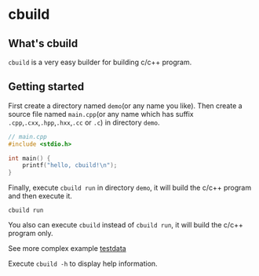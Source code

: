 cbuild
======

## What's cbuild

`cbuild` is a very easy builder for building c/c++ program.

## Getting started

First create a directory named `demo`(or any name you like). Then create a source file named `main.cpp`(or any name which has suffix `.cpp`,`.cxx`,`.hpp`,`.hxx`,`.cc` or `.c`) in directory `demo`.

```cpp
// main.cpp
#include <stdio.h>

int main() {
	printf("hello, cbuild!\n");
}
```

Finally, execute `cbuild run` in directory `demo`, it will build the c/c++ program and then execute it.

```shell
cbuild run
```

You also can execute `cbuild` instead of `cbuild run`, it will build the c/c++ program only.

See more complex example [testdata](https://github.com/mkideal/cbuild/tree/master/testdata)

Execute `cbuild -h` to display help information.

